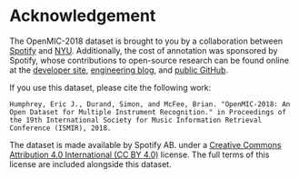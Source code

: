 # Acknowledgement

The OpenMIC-2018 dataset is brought to you by a collaboration between [Spotify](https://spotify.com/) and [NYU](todo://need-a-link?). Additionally, the cost of annotation was sponsored by Spotify, whose contributions to open-source research can be found online at the [developer site](http://developer.spotify.com/), [engineering blog](https://labs.spotify.com/), and [public GitHub](https://spotify.github.io/).

If you use this dataset, please cite the following work:

    Humphrey, Eric J., Durand, Simon, and McFee, Brian. "OpenMIC-2018: An Open Dataset for Multiple Instrument Recognition." in Proceedings of the 19th International Society for Music Information Retrieval Conference (ISMIR), 2018.

The dataset is made available by Spotify AB. under a [Creative Commons Attribution 4.0 International (CC BY 4.0)](https://creativecommons.org/licenses/by/4.0/) license. The full terms of this license are included alongside this dataset.
